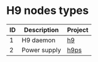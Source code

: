 # H9 nodes types

| ID | Description  | Project                                 |
|----|--------------|-----------------------------------------|
| 1  | H9 daemon    | [h9](https://github.com/sq8kfh/h9)      |
| 2  | Power supply | [h9ps](https://github.com/sq8kfh/h9-ps) |
